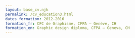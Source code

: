 ```yaml
---
layout: base_cv.njk
permalink: /cv_education3.html
dates_formation: 2012-2016
formation_fr: CFC de Graphisme, CFPA – Genève, CH
formation_en: Graphic design diploma, CFPA – Geneva, CH
---
```


